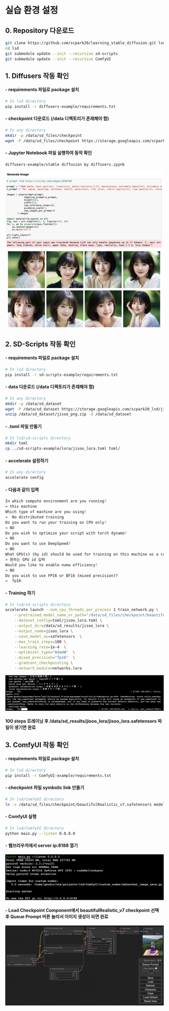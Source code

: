 # 실습 환경 설정

## 0. Repository 다운로드

```bash
git clone https://github.com/scpark20/learning_stable_diffusion.git lsd
cd lsd
git submodule update --init --recursive sd-scripts
git submodule update --init --recursive ComfyUI
```


## 1. Diffusers 작동 확인

#### - requirements 파일로 package 설치

```bash
# In lsd directory
pip install -r diffusers-example/requirements.txt
```

#### - checkpoint 다운로드 (/data 디렉토리가 존재해야 함)
```bash
# In any directory
mkdir -p /data/sd_files/checkpoint
wget -P /data/sd_files/checkpoint https://storage.googleapis.com/scpark20_lsd/beautifulRealistic_v7.safetensors
```

#### - Jupyter Notebook 파일 실행하여 동작 확인
```bash
diffusers-example/stable diffusion by diffusers.ipynb
```
![ComfyUI](pics/diffusers.png)

## 2. SD-Scripts 작동 확인

#### - requirements 파일로 package 설치
```bash
# In lsd directory
pip install -r sd-scripts-example/requirements.txt
```

#### - data 다운로드 (/data 디렉토리가 존재해야 함)
```bash
# In any directory
mkdir -p /data/sd_dataset
wget -P /data/sd_dataset https://storage.googleapis.com/scpark20_lsd/jisoo_png.zip
unzip /data/sd_dataset/jisoo_png.zip -d /data/sd_dataset
```

#### - .toml 파일 만들기
```bash
# In lsd/sd-scripts directory
mkdir toml
cp ../sd-scripts-example/lora/jisoo_lora.toml toml/
```

#### - accelerate 설정하기
```bash
# In any directory
accelerate config
```

#### - 다음과 같이 입력
```bash
In which compute environment are you running?
➔ this machine
Which type of machine are you using?
➔  No distributed training
Do you want to run your training on CPU only?
➔ NO
Do you wish to optimize your script with torch dynamo?
➔ NO
Do you want to use DeepSpeed?
➔ NO
What GPU(s) (by id) should be used for training on this machine as a comma-seperated list?
➔ 원하는 GPU id 입력
Would you like to enable numa efficiency?
➔ NO
Do you wish to use FP16 or BF16 (mixed precision)?
➔  fp16
```

#### - Training 하기

```bash
# In lsd/sd-scripts directory
accelerate launch --num_cpu_threads_per_process 1 train_network.py \
    --pretrained_model_name_or_path="/data/sd_files/checkpoint/beautifulRealistic_v7.safetensors" \
    --dataset_config=toml/jisoo_lora.toml \
    --output_dir=/data/sd_results/jisoo_lora \
    --output_name=jisoo_lora \
    --save_model_as=safetensors  \
    --max_train_steps=100 \
    --learning_rate=1e-4  \
    --optimizer_type="AdamW"  \
    --mixed_precision="fp16"  \
    --gradient_checkpointing \
    --network_module=networks.lora
```

![ComfyUI](pics/lora_training.png)

#### 100 steps 트레이닝 후 /data/sd_results/jisoo_lora/jisoo_lora.safetensors 파일이 생기면 완료

## 3. ComfyUI 작동 확인

#### - requirements 파일로 package 설치

```bash
# In lsd directory
pip install -r ComfyUI-example/requirements.txt
```

#### - checkpoint 파일 symbolic link 만들기

```bash
# In lsd/ComfyUI directory
ln -s /data/sd_files/checkpoint/beautifulRealistic_v7.safetensors models/checkpoints/beautifulRealistic_v7.safetensors
```

#### - ComfyUI 실행
```bash
# In lsd/ComfyUI directory
python main.py --listen 0.0.0.0
```

#### - 웹브라우저에서 server ip:8188 열기
![ComfyUI](pics/comfyui_start.png)

#### - Load Checkpoint Component에서 beautifulRealistic_v7 checkpoint 선택 후 Queue Prompt 버튼 눌러서 이미지 생성이 되면 완료
![ComfyUI](pics/comfyui.png)
